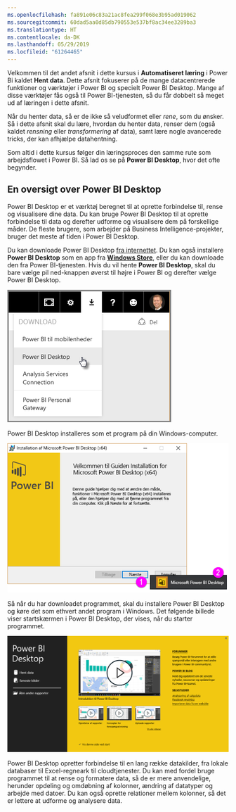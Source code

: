 ```yaml
---
ms.openlocfilehash: fa891e06c83a21ac8fea299f068e3b95ad019062
ms.sourcegitcommit: 60dad5aa0d85db790553e537bf8ac34ee3289ba3
ms.translationtype: HT
ms.contentlocale: da-DK
ms.lasthandoff: 05/29/2019
ms.locfileid: "61264465"
---
```

Velkommen til det andet afsnit i dette kursus i **Automatiseret læring** i Power Bi kaldet **Hent data**. Dette afsnit fokuserer på de mange datacentrerede funktioner og værktøjer i Power BI og specielt Power BI Desktop. Mange af disse værktøjer fås også til Power BI-tjenesten, så du får dobbelt så meget ud af læringen i dette afsnit.

Når du henter data, så er de ikke så veludformet eller *rene*, som du ønsker. Så i dette afsnit skal du lære, hvordan du henter data, renser dem (også kaldet *rensning* eller *transformering* af data), samt lære nogle avancerede tricks, der kan afhjælpe datahentning.

Som altid i dette kursus følger din læringsproces den samme rute som arbejdsflowet i Power BI. Så lad os se på **Power BI Desktop**, hvor det ofte begynder.

## <a name="an-overview-of-power-bi-desktop"></a>En oversigt over Power BI Desktop
Power BI Desktop er et værktøj beregnet til at oprette forbindelse til, rense og visualisere dine data. Du kan bruge Power BI Desktop til at oprette forbindelse til data og derefter udforme og visualisere dem på forskellige måder. De fleste brugere, som arbejder på Business Intelligence-projekter, bruger det meste af tiden i Power BI Desktop.

Du kan downloade Power BI Desktop [fra internettet](http://go.microsoft.com/fwlink/?LinkID=521662). Du kan også installere **Power BI Desktop** som en app fra [**Windows Store**](http://aka.ms/pbidesktopstore), eller du kan downloade den fra Power BI-tjenesten. Hvis du vil hente **Power BI Desktop**, skal du bare vælge pil ned-knappen øverst til højre i Power BI og derefter vælge Power BI Desktop.

![](media/1-1-overview-of-power-bi-desktop/1-1_1.png)

Power BI Desktop installeres som et program på din Windows-computer.

![](media/1-1-overview-of-power-bi-desktop/1-1_2.png)

Så når du har downloadet programmet, skal du installere Power BI Desktop og køre det som ethvert andet program i Windows. Det følgende billede viser startskærmen i Power BI Desktop, der vises, når du starter programmet.

![](media/1-1-overview-of-power-bi-desktop/1-1_3.png)

Power BI Desktop opretter forbindelse til en lang række datakilder, fra lokale databaser til Excel-regneark til cloudtjenester. Du kan med fordel bruge programmet til at rense og formatere data, så de er mere anvendelige, herunder opdeling og omdøbning af kolonner, ændring af datatyper og arbejde med datoer. Du kan også oprette relationer mellem kolonner, så det er lettere at udforme og analysere data.


